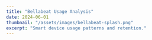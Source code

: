 ```yaml
---
title: "Bellabeat Usage Analysis"
date: 2024-06-01
thumbnail: "/assets/images/bellabeat-splash.png"
excerpt: "Smart device usage patterns and retention."
---
```

